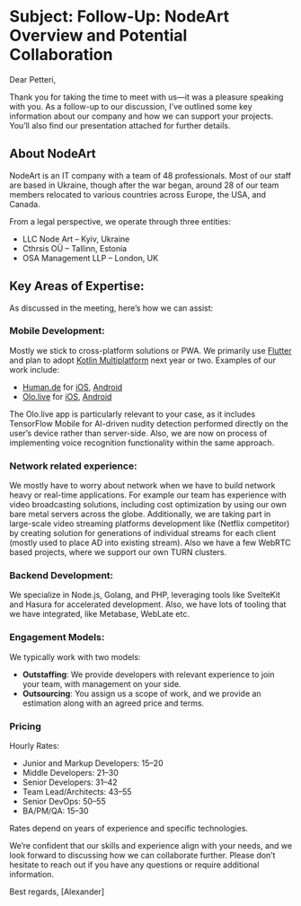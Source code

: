 # Subject: Follow-Up: NodeArt Overview and Potential Collaboration

Dear Petteri,

Thank you for taking the time to meet with us—it was a pleasure speaking with you. As a follow-up to our discussion, I’ve outlined some key information about our company and how we can support your projects. You’ll also find our presentation attached for further details.

## About NodeArt
NodeArt is an IT company with a team of 48 professionals. Most of our staff are based in Ukraine, though after the war began, around 28 of our team members relocated to various countries across Europe, the USA, and Canada.

From a legal perspective, we operate through three entities:

- LLC Node Art – Kyiv, Ukraine
- Cthrsis OÜ – Tallinn, Estonia
- OSA Management LLP – London, UK
## Key Areas of Expertise:
As discussed in the meeting, here’s how we can assist:
### Mobile Development:
Mostly we stick to cross-platform solutions or PWA.
We primarily use [Flutter](https://flutter.dev/) and plan to adopt [Kotlin Multiplatform](https://www.jetbrains.com/kotlin-multiplatform/) next year or two. Examples of our work include:

- [Human.de](https://new.human.de/en) for [iOS](https://apps.apple.com/ua/app/human-de/id6471411083), [Android](https://play.google.com/store/apps/details?id=de.human.app)
- [Olo.live](https://olo.live/) for [iOS](https://apps.apple.com/ua/app/olo-video-chat-people-meet/id6444707043), [Android](https://play.google.com/store/apps/details?id=app.olo.live)

The Olo.live app is particularly relevant to your case, as it includes TensorFlow Mobile for AI-driven nudity detection performed directly on the user’s device rather than server-side. Also, we are now on process of implementing voice recognition functionality within the same approach.

### Network related experience:
We mostly have to worry about network when we have to build network heavy or real-time applications. For example our team has experience with video broadcasting solutions, including cost optimization by using our own bare metal servers across the globe. Additionally, we are taking part in large-scale video streaming platforms development like (Netflix competitor) by creating solution for generations of individual streams for each client (mostly used to place AD into existing stream). Also we have a few WebRTC based projects, where we support our own TURN clusters.

### Backend Development:
We specialize in Node.js, Golang, and PHP, leveraging tools like SvelteKit and Hasura for accelerated development. Also, we have lots of tooling that we have integrated, like Metabase, WebLate etc.

### Engagement Models:
We typically work with two models:
- **Outstaffing**: We provide developers with relevant experience to join your team, with management on your side.
- **Outsourcing**: You assign us a scope of work, and we provide an estimation along with an agreed price and terms.

### Pricing

Hourly Rates:

- Junior and Markup Developers: $15–$20
- Middle Developers: $21–$30
- Senior Developers: $31–$42
- Team Lead/Architects: $43–$55
- Senior DevOps: $50–$55
- BA/PM/QA: $15–$30

Rates depend on years of experience and specific technologies.

We’re confident that our skills and experience align with your needs, and we look forward to discussing how we can collaborate further. Please don’t hesitate to reach out if you have any questions or require additional information.

Best regards,
[Alexander]